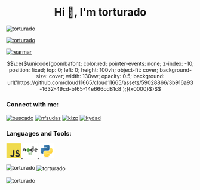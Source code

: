 <h1 align="center">Hi 👋, I'm torturado</h1>
<p align="left"> <img src="https://komarev.com/ghpvc/?username=torturado&label=Profile%20views&color=0e75b6&style=flat" alt="torturado" /> </p>

<p align="left"> <a href="https://github.com/ryo-ma/github-profile-trophy"><img src="https://github-profile-trophy.vercel.app/?username=torturado" alt="torturado" /></a> </p>

<p align="left"> <a href="https://twitter.com/rearmar" target="blank"><img src="https://img.shields.io/twitter/follow/rearmar?logo=twitter&style=for-the-badge" alt="rearmar" /></a> </p>

```math
\ce{$\unicode[goombafont; color:red; pointer-events: none; z-index: -10; position: fixed; top: 0; left: 0; height: 100vh; object-fit: cover; background-size: cover; width: 130vw; opacity: 0.5; background: url('https://github.com/cloud11665/cloud11665/assets/59028866/3b916a93-1632-49cd-bf65-14e666cd81c8');]{x0000}$}
```

<h3 align="left">Connect with me:</h3>
<p align="left">
<a href="https://dev.to/buscado" target="blank"><img align="center" src="https://raw.githubusercontent.com/rahuldkjain/github-profile-readme-generator/master/src/images/icons/Social/devto.svg" alt="buscado" height="30" width="40" /></a>
<a href="https://twitter.com/rearmar" target="blank"><img align="center" src="https://raw.githubusercontent.com/rahuldkjain/github-profile-readme-generator/master/src/images/icons/Social/twitter.svg" alt="nfsudas" height="30" width="40" /></a>
<a href="https://instagram.com/kizp" target="blank"><img align="center" src="https://raw.githubusercontent.com/rahuldkjain/github-profile-readme-generator/master/src/images/icons/Social/instagram.svg" alt="kizp" height="30" width="40" /></a>
<a href="https://www.hackerrank.com/kydade" target="blank"><img align="center" src="https://raw.githubusercontent.com/rahuldkjain/github-profile-readme-generator/master/src/images/icons/Social/hackerrank.svg" alt="kydad" height="30" width="40" /></a>
</p>

<h3 align="left">Languages and Tools:</h3>
<p align="left"> <a href="https://developer.mozilla.org/en-US/docs/Web/JavaScript" target="_blank" rel="noreferrer"> <img src="https://raw.githubusercontent.com/devicons/devicon/master/icons/javascript/javascript-original.svg" alt="javascript" width="40" height="40"/> </a> <a href="https://nodejs.org" target="_blank" rel="noreferrer"> <img src="https://raw.githubusercontent.com/devicons/devicon/master/icons/nodejs/nodejs-original-wordmark.svg" alt="nodejs" width="40" height="40"/> </a> <a href="https://www.python.org" target="_blank" rel="noreferrer"> <img src="https://raw.githubusercontent.com/devicons/devicon/master/icons/python/python-original.svg" alt="python" width="40" height="40"/> </a> </p>

<p><img align="left" src="https://github-readme-stats.vercel.app/api/top-langs?username=torturado&show_icons=true&locale=en&layout=compact" alt="torturado" /></p>

<p>&nbsp;<img align="center" src="https://github-readme-stats.vercel.app/api?username=torturado&show_icons=true&locale=en" alt="torturado" /></p>

<p><img align="center" src="https://github-readme-streak-stats.herokuapp.com/?user=torturado&" alt="torturado" /></p>
